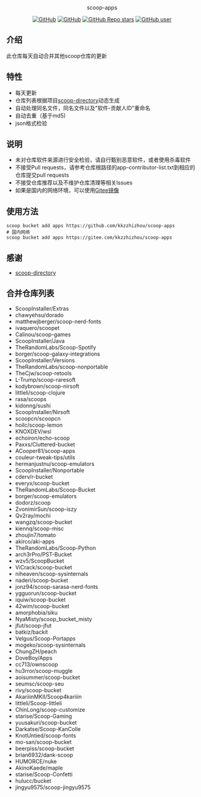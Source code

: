 <p align="center">
  scoop-apps
</p>
<p align="center">
  <a href="https://github.com/kkzzhizhou/scoop-apps/blob/main/LICENSE"><img alt="GitHub" src="https://img.shields.io/github/license/kkzzhizhou/scoop-apps?style=flat-square"/></a>
  <a href="https://github.com/kkzzhizhou/scoop-apps"><img alt="GitHub" src="https://img.shields.io/badge/Readme--Style-standard--repository-brightgreen?style=flat-square&color=f83500"/></a>
  <a href="https://github.com/kkzzhizhou/scoop-apps"><img alt="GitHub Repo stars" src="https://img.shields.io/github/stars/kkzzhizhou/scoop-apps?style=flat-square"/></a>
  <a href="https://github.com/kkzzhizhou"><img alt="GitHub user" src="https://img.shields.io/badge/author-kkzzhizhou-brightgreen?style=flat-square"/></a>
</p>


## 介绍

此仓库每天自动合并其他scoop仓库的更新

## 特性

- 每天更新
- 仓库列表根据项目[scoop-directory](https://github.com/rasa/scoop-directory)动态生成
- 自动处理同名文件，同名文件以及"软件-贡献人ID"重命名
- 自动去重（基于md5)
- json格式检验

## 说明

- 未对仓库软件来源进行安全检验，请自行甄别恶意软件，或者使用杀毒软件
- 不接受Pull requests，请参考仓库根路径的app-contributor-list.txt到相应的仓库提交pull requests
- 不接受仓库推荐以及不维护仓库清理等相关Issues
- 如果是国内的网络环境，可以使用[Gitee镜像](https://gitee.com/kkzzhizhou/scoop-apps)

## 使用方法

```
scoop bucket add apps https://github.com/kkzzhizhou/scoop-apps
# 国内网络
scoop bucket add apps https://gitee.com/kkzzhizhou/scoop-apps
```

## 感谢

- [scoop-directory](https://github.com/rasa/scoop-directory)

## 合并仓库列表

- ScoopInstaller/Extras
- chawyehsu/dorado
- matthewjberger/scoop-nerd-fonts
- ivaquero/scoopet
- Calinou/scoop-games
- ScoopInstaller/Java
- TheRandomLabs/Scoop-Spotify
- borger/scoop-galaxy-integrations
- ScoopInstaller/Versions
- TheRandomLabs/scoop-nonportable
- TheCjw/scoop-retools
- L-Trump/scoop-raresoft
- kodybrown/scoop-nirsoft
- littleli/scoop-clojure
- rasa/scoops
- kidonng/sushi
- ScoopInstaller/Nirsoft
- scoopcn/scoopcn
- hoilc/scoop-lemon
- KNOXDEV/wsl
- echoiron/echo-scoop
- Paxxs/Cluttered-bucket
- ACooper81/scoop-apps
- couleur-tweak-tips/utils
- hermanjustnu/scoop-emulators
- ScoopInstaller/Nonportable
- cderv/r-bucket
- everyx/scoop-bucket
- TheRandomLabs/Scoop-Bucket
- borger/scoop-emulators
- dodorz/scoop
- ZvonimirSun/scoop-iszy
- Qv2ray/mochi
- wangzq/scoop-bucket
- kiennq/scoop-misc
- zhoujin7/tomato
- akirco/aki-apps
- TheRandomLabs/Scoop-Python
- arch3rPro/PST-Bucket
- wzv5/ScoopBucket
- ViCrack/scoop-bucket
- niheaven/scoop-sysinternals
- naderi/scoop-bucket
- jonz94/scoop-sarasa-nerd-fonts
- ygguorun/scoop-bucket
- iquiw/scoop-bucket
- 42wim/scoop-bucket
- amorphobia/siku
- NyaMisty/scoop_bucket_misty
- jfut/scoop-jfut
- batkiz/backit
- Velgus/Scoop-Portapps
- mogeko/scoop-sysinternals
- ChungZH/peach
- DoveBoy/Apps
- cc713/ownscoop
- hu3rror/scoop-muggle
- aoisummer/scoop-bucket
- seumsc/scoop-seu
- rivy/scoop-bucket
- AkariiinMKII/Scoop4kariiin
- littleli/Scoop-littleli
- ChinLong/scoop-customize
- starise/Scoop-Gaming
- yuusakuri/scoop-bucket
- Darkatse/Scoop-KanColle
- KnotUntied/scoop-fonts
- mo-san/scoop-bucket
- beerpiss/scoop-bucket
- brian6932/dank-scoop
- HUMORCE/nuke
- AkinoKaede/maple
- starise/Scoop-Confetti
- hulucc/bucket
- jingyu9575/scoop-jingyu9575

